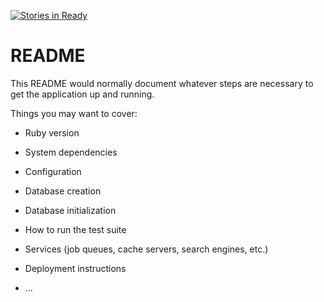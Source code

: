 [![Stories in Ready](https://badge.waffle.io/codyborders/rails_engine.png?label=ready&title=Ready)](https://waffle.io/codyborders/rails_engine)
# README

This README would normally document whatever steps are necessary to get the
application up and running.

Things you may want to cover:

* Ruby version

* System dependencies

* Configuration

* Database creation

* Database initialization

* How to run the test suite

* Services (job queues, cache servers, search engines, etc.)

* Deployment instructions

* ...
